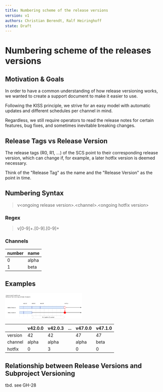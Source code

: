 ```yaml
---
title: Numbering scheme of the release versions
version: v1
authors: Christian Berendt, Ralf Heiringhoff
state: Draft
---
```


# Numbering scheme of the releases versions

## Motivation & Goals

In order to have a common understanding of how release versioning works,
we wanted to create a support document to make it easier to use.

Following the KISS principle, we strive for an easy model with automatic
updates and different schedules per channel in mind.

Regardless, we still require operators to read the release notes for
certain features, bug fixes, and sometimes inevitable breaking changes.

## Release Tags vs Release Version

The release tags (R0, R1, ...) of the SCS point to their corresponding
release version, which can change if, for example, a later hotfix
version is deemed necessary.

Think of the "Release Tag" as the name and the "Release Version" as the
point in time.

## Numbering Syntax

> v\<ongoing release version>.\<channel>.\<ongoing hotfix version>

### Regex

> v\[0-9\]+.\[0-9\].\[0-9\]+

### Channels

| number | name  |
|--------|-------|
| 0      | alpha |
| 1      | beta  |

## Examples

<img src="Release-Numbering-Scheme.png" width="50%" alt="Release Versioning Example">

|         | **v42.0.0** | **v42.0.3** | ... | **v47.0.0** | **v47.1.0** |
|---------|-------------|-------------|-----|-------------|-------------|
| version | 42          | 42          |     | 47          | 47          |
| channel | alpha       | alpha       |     | alpha       | beta        |
| hotfix  | 0           | 3           |     | 0           | 0           |

## Relationship between Release Versions and Subproject Versioning

tbd. see GH-28
